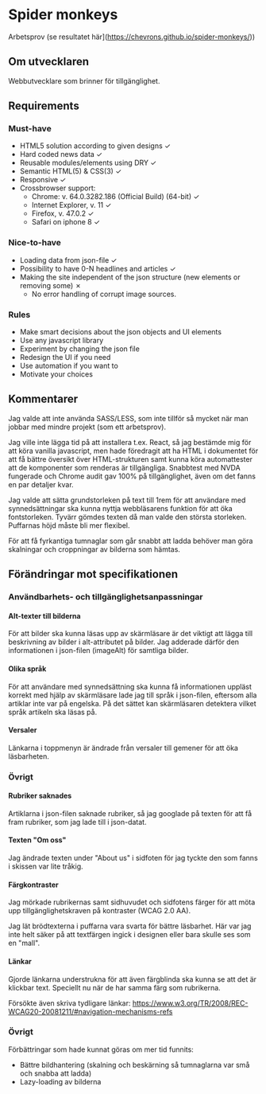 # Spider monkeys
Arbetsprov (se resultatet här](https://chevrons.github.io/spider-monkeys/))


## Om utvecklaren
Webbutvecklare som brinner för tillgänglighet.

## Requirements

### Must-have
* HTML5 solution according to given designs &check;
* Hard coded news data &check;
* Reusable modules/elements using DRY &check;
* Semantic HTML(5) & CSS(3)  &check;
* Responsive &check;
* Crossbrowser support:
  * Chrome: v. 64.0.3282.186 (Official Build) (64-bit) &check;
  * Internet Explorer, v. 11 &check;
  * Firefox, v. 47.0.2 &check;
  * Safari on iphone 8 &check;

### Nice-to-have
* Loading data from json-file  &check;
* Possibility to have 0-N headlines and articles &check;
* Making the site independent of the json structure (new elements or removing some) &cross;
  * No error handling of corrupt image sources.

### Rules
* Make smart decisions about the json objects and UI elements
* Use any javascript library
* Experiment by changing the json file
* Redesign the UI if you need
* Use automation if you want to
* Motivate your choices

## Kommentarer
Jag valde att inte använda SASS/LESS, som inte tillför så mycket när man jobbar med mindre projekt (som ett arbetsprov).

Jag ville inte lägga tid på att installera t.ex. React, så jag bestämde mig för att köra vanilla javascript, men hade föredragit att ha HTML i dokumentet för att få bättre översikt över HTML-strukturen samt kunna köra automattester att de komponenter som renderas är tillgängliga. Snabbtest med NVDA fungerade och Chrome audit gav 100% på tillgänglighet, även om det fanns en par detaljer kvar.

Jag valde att sätta grundstorleken på text till 1rem för att användare med synnedsättningar ska kunna nyttja webbläsarens funktion för att öka fontstorleken. Tyvärr gömdes texten då man valde den största storleken. Puffarnas höjd måste bli mer flexibel.

För att få fyrkantiga tumnaglar som går snabbt att ladda behöver man göra skalningar och croppningar av bilderna som hämtas.

## Förändringar mot specifikationen

### Användbarhets- och tillgänglighetsanpassningar
#### Alt-texter till bilderna
För att bilder ska kunna läsas upp av skärmläsare är det viktigt att lägga till beskrivning av bilder i alt-attributet på bilder. Jag adderade därför den informationen i json-filen (imageAlt) för samtliga bilder.

#### Olika språk
För att användare med synnedsättning ska kunna få informationen uppläst korrekt med hjälp av skärmläsare lade jag till språk i json-filen, eftersom alla artiklar inte var på engelska. På det sättet kan skärmläsaren detektera vilket språk artikeln ska läsas på.

#### Versaler
Länkarna i toppmenyn är ändrade från versaler till gemener för att öka läsbarheten.

### Övrigt
#### Rubriker saknades
Artiklarna i json-filen saknade rubriker, så jag googlade på texten för att få fram rubriker, som jag lade till i json-datat.

#### Texten "Om oss"
Jag ändrade texten under "About us" i sidfoten för jag tyckte den som fanns i skissen var lite tråkig.

#### Färgkontraster
Jag mörkade rubrikernas samt sidhuvudet och sidfotens färger för att möta upp tillgänglighetskraven på kontraster (WCAG 2.0 AA).

Jag lät brödtexterna i puffarna vara svarta för bättre läsbarhet. Här var jag inte helt säker på att textfärgen ingick i designen eller bara skulle ses som en "mall".

#### Länkar
Gjorde länkarna understrukna för att även färgblinda ska kunna se att det är klickbar text. Speciellt nu när de har samma färg som rubrikerna.

Försökte även skriva tydligare länkar: https://www.w3.org/TR/2008/REC-WCAG20-20081211/#navigation-mechanisms-refs

### Övrigt
Förbättringar som hade kunnat göras om mer tid funnits:
* Bättre bildhantering (skalning och beskärning så tumnaglarna var små och snabba att ladda)
* Lazy-loading av bilderna

